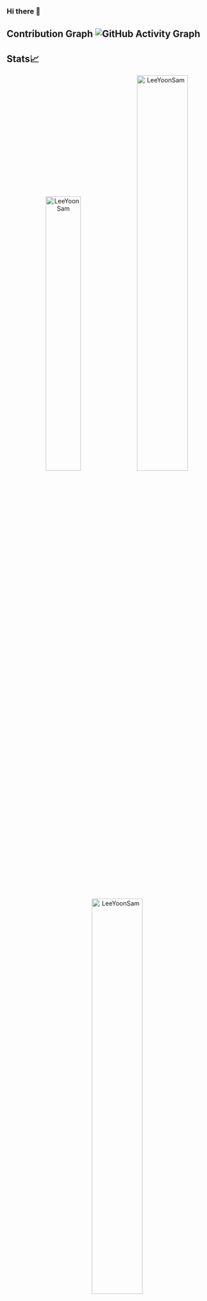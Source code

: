 ### Hi there 👋

## Contribution Graph ![GitHub Activity Graph](https://activity-graph.herokuapp.com/graph?username=LeeYoonSam&theme=dracula&hide_border=true)

## Stats📈

<p align="center">
<img width="40%" src="https://github-readme-stats.vercel.app/api/top-langs?username=LeeYoonSam&show_icons=true&theme=dracula&title_color=ff8000&text_color=ffffff&bg_color=6a6a6a&locale=en&layout=compact&hide_border=true" alt="LeeYoonSam" /> 
<img width="48%" src="https://github-readme-stats.vercel.app/api?username=LeeYoonSam&show_icons=true&theme=dracula&title_color=ff8000&text_color=ffffff&bg_color=6a6a6a&locale=en&hide_border=true" alt="LeeYoonSam" />
<img width="48%" src="https://github-readme-streak-stats.herokuapp.com/?user=LeeYoonSam&theme=highcontrast&hide_border=true" alt="LeeYoonSam" />
</p>

## Recent Activity ⚡
<!--START_SECTION:activity-->
<!--END_SECTION:activity-->

## My Blog 📖
- [네이버 블로그](https://blog.naver.com/lys1900)
